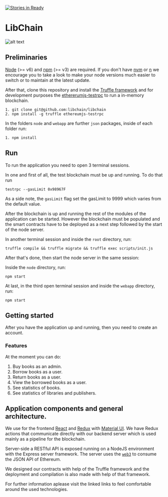 [![Stories in Ready](https://badge.waffle.io/libchain/libchain.png?label=ready&title=Ready)](https://waffle.io/libchain/libchain)
# LibChain

![alt text][logo]

[logo]: https://github.com/adam-p/markdown-here/raw/master/webapp/public/libchain_logo.png "LibChain Logo"

## Preliminaries

[Node](https://nodejs.org/) (>= v6) and [npm](https://www.npmjs.com/) (>= v3) are required. If you don't have [nvm](https://github.com/creationix/nvm
) or [n](https://github.com/tj/n) we encourage you to take a look to make your node versions much easier to switch or to maintain at the latest update.

After that, clone this repository and install the [Truffle framework](truffleframework.com/) and for development purposes the [ethererumjs-testrpc](https://github.com/ethereumjs/testrpc
) to run a in-memory blockchain.

```
1. git clone git@github.com:libchain/libchain
2. npm install -g truffle ethereumjs-testrpc
```

In the folders `node` and `webapp` are further `json` packages, inside of each folder run:

```
1. npm install
```

## Run
To run the application you need to open 3 terminal sessions. 

In one and first of all, the test blockchain must be up and running. To do that run 

```
testrpc --gasLimit 0x98967F
```

As a side note, the `gasLimit` flag set the gasLimit to 9999 which varies from the default value.

After the blockchain is up and running the rest of the modules of the application can be started. However the blockchain must be populated and the smart contracts have to be deployed as a next step followed by the start of the node server. 

In another terminal session and inside the `root` directory, run: 

```
truffle compile && truffle migrate && truffle exec scripts/init.js
```

After that's done, then start the node server in the same session:

Inside the `node` directory, run: 

```
npm start
```

At last, in the third open terminal session and inside the `webapp` directory, run:

```
npm start
```

## Getting started

After you have the application up and running, then you need to create an account. 

### Features

At the moment you can do: 

1. Buy books as an admin. 
2. Borrow books as a user.
3. Return books as a user.
4. View the borrowed books as a user.
5. See statistics of books.
6. See statistics of libraries and publishers.

## Application components and general architecture.

We use for the frontend [React](https://facebook.github.io/react/) and [Redux](redux.js.org/) with [Material UI](www.material-ui.com/). We have Redux actions that communicate directly with our backend server which is used mainly as a pipeline for the blockchain. 

Server-side a RESTful API is exposed running on a NodeJS environment with the Express server framework. The server uses the [`web3`](https://github.com/ethereum/web3.js/
) to consume the JSON API of Ethereum. 

We designed our contracts with help of the Truffle framework and the deployment and compilation is also made with help of that framework. 

For further information aplease visit the linked links to feel comfortable around the used technologies.